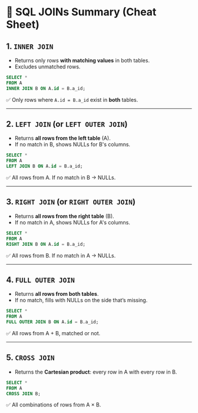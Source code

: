 # 🔗 SQL JOINs Summary (Cheat Sheet)

## 1. `INNER JOIN`
- Returns only rows **with matching values** in both tables.
- Excludes unmatched rows.

```sql
SELECT *
FROM A
INNER JOIN B ON A.id = B.a_id;
```

✅ Only rows where `A.id = B.a_id` exist in **both** tables.

---

## 2. `LEFT JOIN` (or `LEFT OUTER JOIN`)
- Returns **all rows from the left table** (A).
- If no match in B, shows NULLs for B's columns.

```sql
SELECT *
FROM A
LEFT JOIN B ON A.id = B.a_id;
```

✅ All rows from A. If no match in B → NULLs.

---

## 3. `RIGHT JOIN` (or `RIGHT OUTER JOIN`)
- Returns **all rows from the right table** (B).
- If no match in A, shows NULLs for A's columns.

```sql
SELECT *
FROM A
RIGHT JOIN B ON A.id = B.a_id;
```

✅ All rows from B. If no match in A → NULLs.

---

## 4. `FULL OUTER JOIN`
- Returns **all rows from both tables**.
- If no match, fills with NULLs on the side that’s missing.

```sql
SELECT *
FROM A
FULL OUTER JOIN B ON A.id = B.a_id;
```

✅ All rows from A + B, matched or not.

---

## 5. `CROSS JOIN`
- Returns the **Cartesian product**: every row in A with every row in B.

```sql
SELECT *
FROM A
CROSS JOIN B;
```

✅ All combinations of rows from A × B.

